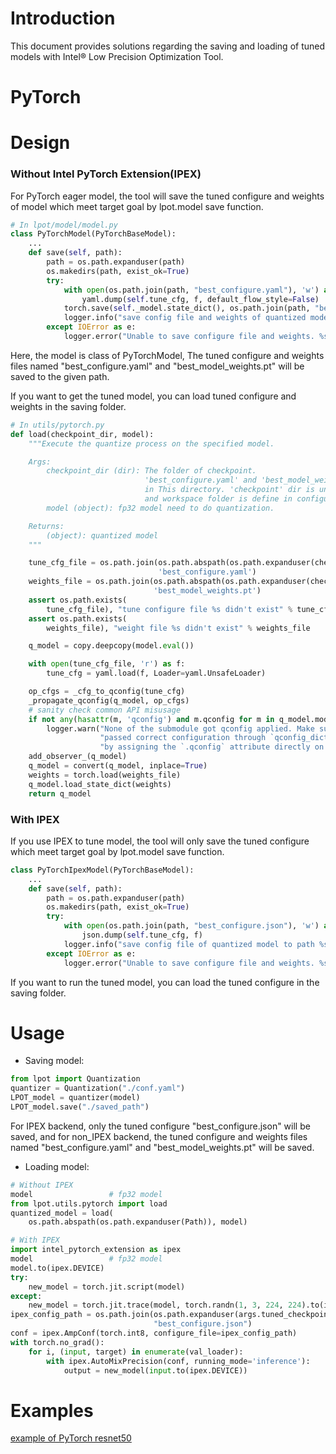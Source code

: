 # Introduction

This document provides solutions regarding the saving and loading of tuned models with Intel® Low Precision Optimization Tool.

PyTorch
=======

# Design

### Without Intel PyTorch Extension(IPEX)

For PyTorch eager model, the tool will save the tuned configure and weights of model which meet target goal by lpot.model save function.

```python
# In lpot/model/model.py
class PyTorchModel(PyTorchBaseModel):
    ...
    def save(self, path):
        path = os.path.expanduser(path)
        os.makedirs(path, exist_ok=True)
        try:
            with open(os.path.join(path, "best_configure.yaml"), 'w') as f:
                yaml.dump(self.tune_cfg, f, default_flow_style=False)
            torch.save(self._model.state_dict(), os.path.join(path, "best_model_weights.pt"))
            logger.info("save config file and weights of quantized model to path %s" % path)
        except IOError as e:
            logger.error("Unable to save configure file and weights. %s" % e)
```

Here, the model is class of PyTorchModel, The tuned configure and weights files named "best_configure.yaml" and "best_model_weights.pt" will be saved to the given path.

If you want to get the tuned model, you can load tuned configure and weights in the saving folder.

```python
# In utils/pytorch.py
def load(checkpoint_dir, model):
    """Execute the quantize process on the specified model.

    Args:
        checkpoint_dir (dir): The folder of checkpoint.
                              'best_configure.yaml' and 'best_model_weights.pt' are needed
                              in This directory. 'checkpoint' dir is under workspace folder
                              and workspace folder is define in configure yaml file.
        model (object): fp32 model need to do quantization.

    Returns:
        (object): quantized model
    """

    tune_cfg_file = os.path.join(os.path.abspath(os.path.expanduser(checkpoint_dir)),
                                 'best_configure.yaml')
    weights_file = os.path.join(os.path.abspath(os.path.expanduser(checkpoint_dir)),
                                'best_model_weights.pt')
    assert os.path.exists(
        tune_cfg_file), "tune configure file %s didn't exist" % tune_cfg_file
    assert os.path.exists(
        weights_file), "weight file %s didn't exist" % weights_file

    q_model = copy.deepcopy(model.eval())

    with open(tune_cfg_file, 'r') as f:
        tune_cfg = yaml.load(f, Loader=yaml.UnsafeLoader)

    op_cfgs = _cfg_to_qconfig(tune_cfg)
    _propagate_qconfig(q_model, op_cfgs)
    # sanity check common API misusage
    if not any(hasattr(m, 'qconfig') and m.qconfig for m in q_model.modules()):
        logger.warn("None of the submodule got qconfig applied. Make sure you "
                    "passed correct configuration through `qconfig_dict` or "
                    "by assigning the `.qconfig` attribute directly on submodules")
    add_observer_(q_model)
    q_model = convert(q_model, inplace=True)
    weights = torch.load(weights_file)
    q_model.load_state_dict(weights)
    return q_model
```

### With IPEX

If you use IPEX to tune model, the tool will only save the tuned configure which meet target goal by lpot.model save function.

```python
class PyTorchIpexModel(PyTorchBaseModel):
    ...
    def save(self, path):
        path = os.path.expanduser(path)
        os.makedirs(path, exist_ok=True)
        try:
            with open(os.path.join(path, "best_configure.json"), 'w') as f:
                json.dump(self.tune_cfg, f)
            logger.info("save config file of quantized model to path %s" % path)
        except IOError as e:
            logger.error("Unable to save configure file and weights. %s" % e)
```

If you want to run the tuned model, you can load the tuned configure in the saving folder.

# Usage

* Saving model:

```python
from lpot import Quantization
quantizer = Quantization("./conf.yaml")
LPOT_model = quantizer(model)
LPOT_model.save("./saved_path")
```

For IPEX backend, only the tuned configure  "best_configure.json" will be saved, and for non_IPEX backend, the tuned configure and weights files named "best_configure.yaml" and "best_model_weights.pt" will be saved.

* Loading model:

```python
# Without IPEX
model                 # fp32 model
from lpot.utils.pytorch import load
quantized_model = load(
    os.path.abspath(os.path.expanduser(Path)), model)

# With IPEX
import intel_pytorch_extension as ipex
model                 # fp32 model
model.to(ipex.DEVICE)
try:
    new_model = torch.jit.script(model)
except:
    new_model = torch.jit.trace(model, torch.randn(1, 3, 224, 224).to(ipex.DEVICE))
ipex_config_path = os.path.join(os.path.expanduser(args.tuned_checkpoint),
                                "best_configure.json")
conf = ipex.AmpConf(torch.int8, configure_file=ipex_config_path)
with torch.no_grad():
    for i, (input, target) in enumerate(val_loader):
        with ipex.AutoMixPrecision(conf, running_mode='inference'):
            output = new_model(input.to(ipex.DEVICE))
```

# Examples

[example of PyTorch resnet50](../examples/pytorch/image_recognition/imagenet/cpu/ptq/README.md)
